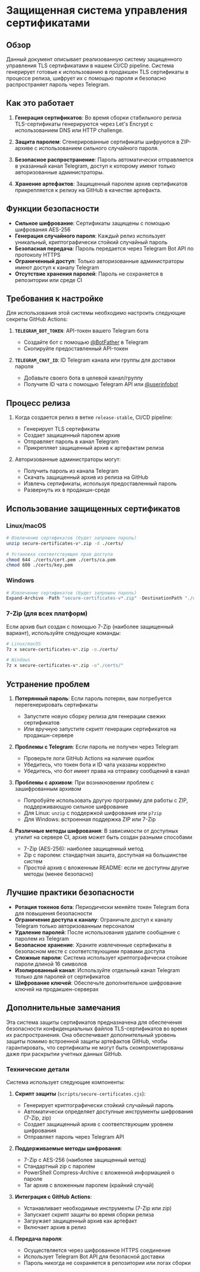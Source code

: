 # Защищенная система управления сертификатами

## Обзор

Данный документ описывает реализованную систему защищенного управления TLS сертификатами в нашем CI/CD pipeline. Система генерирует готовые к использованию в продакшен TLS сертификаты в процессе релиза, шифрует их с помощью пароля и безопасно распространяет пароль через Telegram.

## Как это работает

1. **Генерация сертификатов**: Во время сборки стабильного релиза TLS-сертификаты генерируются через Let's Encrypt с использованием DNS или HTTP challenge.

2. **Защита паролем**: Сгенерированные сертификаты шифруются в ZIP-архиве с использованием сильного случайного пароля.

3. **Безопасное распространение**: Пароль автоматически отправляется в указанный канал Telegram, доступ к которому имеют только авторизованные администраторы.

4. **Хранение артефактов**: Защищенный паролем архив сертификатов прикрепляется к релизу на GitHub в качестве артефакта.

## Функции безопасности

- **Сильное шифрование**: Сертификаты защищены с помощью шифрования AES-256
- **Генерация случайного пароля**: Каждый релиз использует уникальный, криптографически стойкий случайный пароль
- **Безопасная передача**: Пароль передается через Telegram Bot API по протоколу HTTPS
- **Ограниченный доступ**: Только авторизованные администраторы имеют доступ к каналу Telegram
- **Отсутствие хранения паролей**: Пароль не сохраняется в репозитории или среде CI

## Требования к настройке

Для использования этой системы необходимо настроить следующие секреты GitHub Actions:

1. **`TELEGRAM_BOT_TOKEN`**: API-токен вашего Telegram бота
   - Создайте бот с помощью [@BotFather](https://t.me/botfather) в Telegram
   - Скопируйте предоставленный API-токен

2. **`TELEGRAM_CHAT_ID`**: ID Telegram канала или группы для доставки пароля
   - Добавьте своего бота в целевой канал/группу
   - Получите ID чата с помощью Telegram API или [@userinfobot](https://t.me/userinfobot)

## Процесс релиза

1. Когда создается релиз в ветке `release-stable`, CI/CD pipeline:
   - Генерирует TLS сертификаты
   - Создает защищенный паролем архив
   - Отправляет пароль в канал Telegram
   - Прикрепляет защищенный архив к артефактам релиза

2. Авторизованные администраторы могут:
   - Получить пароль из канала Telegram
   - Скачать защищенный архив из релиза на GitHub
   - Извлечь сертификаты, используя предоставленный пароль
   - Развернуть их в продакшн-среде

## Использование защищенных сертификатов

### Linux/macOS

```bash
# Извлечение сертификатов (будет запрошен пароль)
unzip secure-certificates-v*.zip -d ./certs/

# Установка соответствующих прав доступа
chmod 644 ./certs/cert.pem ./certs/ca.pem
chmod 600 ./certs/key.pem
```

### Windows

```powershell
# Извлечение сертификатов (будет запрошен пароль)
Expand-Archive -Path "secure-certificates-v*.zip" -DestinationPath "./certs/"
```

### 7-Zip (для всех платформ)

Если архив был создан с помощью 7-Zip (наиболее защищенный вариант), используйте следующие команды:

```bash
# Linux/macOS
7z x secure-certificates-v*.zip -o./certs/

# Windows
7z x secure-certificates-v*.zip -o"./certs/"
```

## Устранение проблем

1. **Потерянный пароль**: Если пароль потерян, вам потребуется перегенерировать сертификаты
   - Запустите новую сборку релиза для генерации свежих сертификатов
   - Или вручную запустите скрипт генерации сертификатов на продакшн-сервере

2. **Проблемы с Telegram**: Если пароль не получен через Telegram
   - Проверьте логи GitHub Actions на наличие ошибок
   - Убедитесь, что токен бота и ID чата указаны корректно
   - Убедитесь, что бот имеет права на отправку сообщений в канал

3. **Проблемы с архивом**: При возникновении проблем с зашифрованным архивом
   - Попробуйте использовать другую программу для работы с ZIP, поддерживающую сильное шифрование
   - Для Linux: `unzip` с поддержкой шифрования или `p7zip`
   - Для Windows: встроенная поддержка ZIP или 7-Zip

4. **Различные методы шифрования**: В зависимости от доступных утилит на сервере CI, архив может быть создан разными способами
   - 7-Zip (AES-256): наиболее защищенный метод
   - Zip с паролем: стандартная зашита, доступная на большинстве систем
   - Простой архив с вложенным README: если не доступны другие методы (менее безопасно)

## Лучшие практики безопасности

- **Ротация токенов бота**: Периодически меняйте токен Telegram бота для повышения безопасности
- **Ограничение доступа к каналу**: Ограничьте доступ к каналу Telegram только авторизованным персоналом
- **Удаление паролей**: После использования удалите сообщение с паролем из Telegram
- **Безопасное хранение**: Храните извлеченные сертификаты в безопасном месте с соответствующими правами доступа
- **Сложные пароли**: Система использует криптографически стойкие пароли длиной 16 символов
- **Изолированный канал**: Используйте отдельный канал Telegram только для паролей от сертификатов
- **Шифрование ключей**: Обеспечьте дополнительное шифрование ключей на продакшен-серверах

## Дополнительные замечания

Эта система защиты сертификатов предназначена для обеспечения безопасности конфиденциальных файлов TLS-сертификатов во время их распространения. Она обеспечивает дополнительный уровень защиты помимо встроенной защиты артефактов GitHub, чтобы гарантировать, что сертификаты не могут быть скомпрометированы даже при раскрытии учетных данных GitHub.

### Технические детали

Система использует следующие компоненты:

1. **Скрипт защиты** (`scripts/secure-certificates.cjs`):
   - Генерирует криптографически стойкий случайный пароль
   - Автоматически определяет доступные инструменты шифрования (7-Zip, zip)
   - Создает защищенный архив с соответствующим уровнем шифрования
   - Отправляет пароль через Telegram API

2. **Поддерживаемые методы шифрования**:
   - 7-Zip с AES-256 (наиболее защищенный метод)
   - Стандартный zip с паролем
   - PowerShell Compress-Archive с вложенной информацией о пароле
   - Tar архив с вложенным паролем (крайний случай)

3. **Интеграция с GitHub Actions**:
   - Устанавливает необходимые инструменты (7-Zip или zip)
   - Запускает скрипт защиты во время сборки релиза
   - Загружает защищенный архив как артефакт
   - Включает архив в релиз

4. **Передача пароля**:
   - Осуществляется через шифрованное HTTPS соединение
   - Использует Telegram Bot API для безопасной доставки
   - Пароль никогда не сохраняется в репозитории или логах сборки
